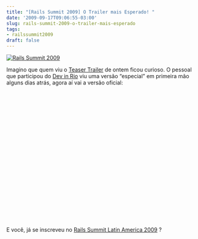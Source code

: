 ```yaml
---
title: "[Rails Summit 2009] O Trailer mais Esperado! "
date: '2009-09-17T09:06:55-03:00'
slug: rails-summit-2009-o-trailer-mais-esperado
tags:
- railssummit2009
draft: false
---
```




[![Rails Summit 2009](http://railssummit.com.br/imgs/43/original/728x90.gif)](http://www.railssummit.com.br?utm_campaign=Railssummit&utm_source=banner_parceiros&utm_medium=banner&utm_content=por_728x90)

Imagino que quem viu o [Teaser Trailer](http://www.akitaonrails.com/2009/09/16/rails-summit-2009-teaser-trailer) de ontem ficou curioso. O pessoal que participou do [Dev in Rio](http://www.devinrio.com.br/) viu uma versão “especial” em primeira mão alguns dias atrás, agora aí vai a versão oficial:

<object width="560" height="340"><param name="movie" value="http://www.youtube.com/v/aR7zOHDzsPM&amp;hl=en&amp;fs=1&amp;color1=0x5d1719&amp;color2=0xcd311b">
<param name="allowFullScreen" value="true">
<param name="allowscriptaccess" value="always">
<embed src="http://www.youtube.com/v/aR7zOHDzsPM&amp;hl=en&amp;fs=1&amp;color1=0x5d1719&amp;color2=0xcd311b" type="application/x-shockwave-flash" allowscriptaccess="always" allowfullscreen="true" width="560" height="340"></embed></object>

E você, já se inscreveu no [Rails Summit Latin America 2009](http://www.railssummit.com.br) ?

